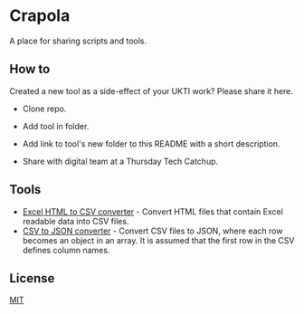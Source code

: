 # Crapola

A place for sharing scripts and tools.

## How to

Created a new tool as a side-effect of your UKTI work? Please share it here.

* Clone repo.

* Add tool in folder.

* Add link to tool's new folder to this README with a short description.

* Share with digital team at a Thursday Tech Catchup.

## Tools

* [Excel HTML to CSV converter](excel) - Convert HTML files that contain Excel
  readable data into CSV files.
* [CSV to JSON converter](csv-json) - Convert CSV files to JSON, where each row
  becomes an object in an array. It is assumed that the first row in the CSV
  defines column names.

## License

[MIT](LICENSE)
